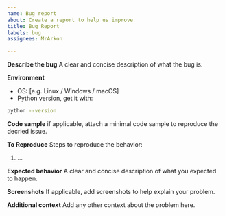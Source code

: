 ```yaml
---
name: Bug report
about: Create a report to help us improve
title: Bug Report
labels: bug
assignees: MrArkon

---
```


**Describe the bug**
A clear and concise description of what the bug is.

**Environment**
* OS: [e.g. Linux / Windows / macOS]
* Python version, get it with:
```bash
python --version
```

**Code sample**
if applicable, attach a minimal code sample to reproduce the decried issue.

**To Reproduce**
Steps to reproduce the behavior:
1.  ...

**Expected behavior**
A clear and concise description of what you expected to happen.

**Screenshots**
If applicable, add screenshots to help explain your problem.

**Additional context**
Add any other context about the problem here.
